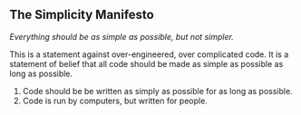 ## The Simplicity Manifesto
*Everything should be as simple as possible, but not simpler.*

This is a statement against over-engineered, over complicated code. It is a statement of belief that all code should be made as simple as possible as long as possible.

1. Code should be be written as simply as possible for as long as possible.
2. Code is run by computers, but written for people.
